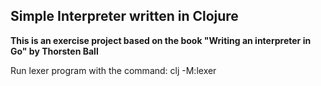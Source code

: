 ## Simple Interpreter written in Clojure

__This is an exercise project based on the book "Writing an interpreter in Go" by Thorsten Ball__

Run lexer program with the command: clj -M:lexer

